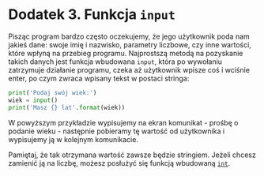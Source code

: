 # Dodatek 3. Funkcja `input`

Pisząc program bardzo często oczekujemy, że jego użytkownik poda nam jakieś
dane: swoje imię i nazwisko, parametry liczbowe, czy inne wartości, które
wpłyną na przebieg programu.  Najprostszą metodą na pozyskanie takich
danych jest funkcja wbudowana `input`, która po wywołaniu zatrzymuje
działanie programu, czeka aż użytkownik wpisze coś i wciśnie enter, po
czym zwraca wpisany tekst w postaci stringa:

```python
print('Podaj swój wiek:')
wiek = input()
print('Masz {} lat'.format(wiek))
```

W powyższym przykładzie wypisujemy na ekran komunikat - prośbę o podanie
wieku - następnie pobieramy tę wartość od użytkownika i wypisujemy ją
w kolejnym komunikacie.

Pamiętaj, że tak otrzymana wartość zawsze będzie stringiem.  Jeżeli chcesz
zamienić ją na liczbę, możesz posłużyć się funkcją wbudowaną [`int`](https://docs.python.org/3/library/functions.html#int).

